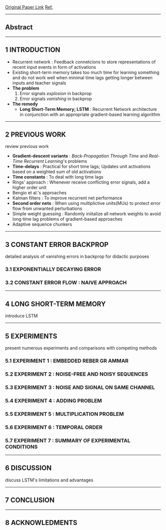 [Original Paper Link](https://www.researchgate.net/publication/13853244_Long_Short-term_Memory)
[Ref.]()

---
## Abstract

---
## 1 INTRODUCTION

- Recurrent network : Feedback connetcions to store representations of recent input events in form of activations
- Existing short-term memory takes too much time for learning something and do not work well when minimal time lags getting longer between inputs and teacher signals
- **The problem**
	1. Error signals *explosion* in backprop
	2. Error signals *vanishing* in backprop
- **The remedy**
	- **Long Short-Term Memory; LSTM** : Recurrent Network architecture in conjunction with an appropriate gradient-based learning algorithm

---

## 2 PREVIOUS WORK
review previous work

- **Gradient-descent variants** : *Back-Propagation Through Time* and *Real-Time Recurrent Learning*'s  problems
- **Time-delays** : Practical for short time lags; Updates unit activations based on a weighted sum of old activations
- **Time constants** : To deal with long time lags
- Rings' approach : Whenever receive conflicting error signals, add a higher order unit
- Bengio et al.'s approaches
- Kalman filters : To improve recurrent net performance
- **Second order nets** : When using multiplictive units(MUs) to protect error flow from unwanted perturbations
- Simple weight guessing : Randomly iniitalize all network weights to avoid long time lag problems of gradient-based approaches
- Adaptive sequence chunkers
---
## 3 CONSTANT ERROR BACKPROP
detailed analysis of vanishing errors in backprop for didactic purposes

### 3.1 EXPONENTIALLY DECAYING ERROR

### 3.2 CONSTANT ERROR FLOW : NAIVE APPROACH

---
## 4 LONG SHORT-TERM MEMORY
introduce LSTM

---
## 5 EXPERIMENTS
present numerous experiments and comparisons with competing methods

### 5.1 EXPERIMENT 1 : EMBEDDED REBER GR AMMAR

### 5.2 EXPERIMENT 2 : NOISE-FREE AND NOISY SEQUENCES

### 5.3 EXPERIMENT 3 : NOISE AND SIGNAL ON SAME CHANNEL

### 5.4 EXPERIMENT 4 : ADDING PROBLEM

### 5.5 EXPERIMENT 5 : MULTIPLICATION PROBLEM

### 5.6 EXPERIMENT 6 : TEMPORAL ORDER

### 5.7 EXPERIMENT 7 : SUMMARY OF EXPERIMENTAL CONDITIONS

---
## 6 DISCUSSION
discuss LSTM's limitations and advantages

---
## 7 CONCLUSION

---
## 8 ACKNOWLEDMENTS